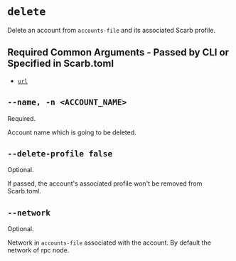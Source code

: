 # `delete`
Delete an account from `accounts-file` and its associated Scarb profile.

## Required Common Arguments - Passed by CLI or Specified in Scarb.toml

* [`url`](../common.md#--url--u-rpc_url)

## `--name, -n <ACCOUNT_NAME>`
Required.

Account name which is going to be deleted.

## `--delete-profile false`
Optional.

If passed, the account's associated profile won't be removed from Scarb.toml.

## `--network`
Optional.

Network in `accounts-file` associated with the account. By default the network of rpc node.
